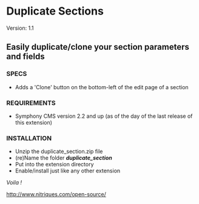 # Duplicate Sections #

Version: 1.1

## Easily duplicate/clone your section parameters and fields ##

### SPECS ###

- Adds a 'Clone' button on the bottom-left of the edit page of a section

### REQUIREMENTS ###

- Symphony CMS version 2.2 and up (as of the day of the last release of this extension)

### INSTALLATION ###

- Unzip the duplicate_section.zip file
- (re)Name the folder ***duplicate_section***
- Put into the extension directory
- Enable/install just like any other extension

*Voila !*

http://www.nitriques.com/open-source/
